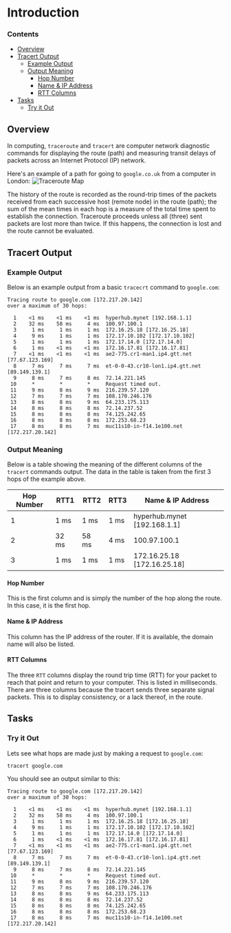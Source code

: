 <!--PROPS
{
    "estTime": 10
}
-->
# Introduction
<!--TOC_START-->
### Contents
- [Overview](#overview)
- [Tracert Output](#tracert-output)
	- [Example Output](#example-output)
	- [Output Meaning](#output-meaning)
		- [Hop Number](#hop-number)
		- [Name & IP Address](#name--ip-address)
		- [RTT Columns](#rtt-columns)
- [Tasks](#tasks)
	- [Try it Out](#try-it-out)

<!--TOC_END-->
## Overview
In computing, `traceroute` and `tracert` are computer network diagnostic commands for displaying the route (path) and measuring transit delays of packets across an Internet Protocol (IP) network.

Here's an example of a path for going to `google.co.uk` from a computer in London:
![Traceroute Map](https://i.imgur.com/cE9UPCB.png)

The history of the route is recorded as the round-trip times of the packets received from each successive host (remote node) in the route (path); the sum of the mean times in each hop is a measure of the total time spent to establish the connection.
Traceroute proceeds unless all (three) sent packets are lost more than twice. If this happens, the connection is lost and the route cannot be evaluated.
## Tracert Output
### Example Output
Below is an example output from a basic `tracecrt` command to `google.com`:
```text
Tracing route to google.com [172.217.20.142]
over a maximum of 30 hops:

  1    <1 ms    <1 ms    <1 ms  hyperhub.mynet [192.168.1.1]
  2    32 ms    58 ms     4 ms  100.97.100.1
  3     1 ms     1 ms     1 ms  172.16.25.18 [172.16.25.18]
  4     9 ms     1 ms     1 ms  172.17.10.102 [172.17.10.102]
  5     1 ms     1 ms     1 ms  172.17.14.0 [172.17.14.0]
  6     1 ms    <1 ms    <1 ms  172.16.17.81 [172.16.17.81]
  7    <1 ms    <1 ms    <1 ms  ae2-775.cr1-man1.ip4.gtt.net [77.67.123.169]
  8     7 ms     7 ms     7 ms  et-0-0-43.cr10-lon1.ip4.gtt.net [89.149.139.1]
  9     8 ms     7 ms     8 ms  72.14.221.145
 10     *        *        *     Request timed out.
 11     9 ms     8 ms     9 ms  216.239.57.120
 12     7 ms     7 ms     7 ms  108.170.246.176
 13     8 ms     8 ms     9 ms  64.233.175.113
 14     8 ms     8 ms     8 ms  72.14.237.52
 15     8 ms     8 ms     8 ms  74.125.242.65
 16     8 ms     8 ms     8 ms  172.253.68.23
 17     8 ms     8 ms     7 ms  muc11s10-in-f14.1e100.net [172.217.20.142]
```
### Output Meaning
Below is a table showing the meaning of the different columns of the `tracert` commands output.
The data in the table is taken from the first 3 hops of the example above.

| Hop Number | RTT1 | RTT2 | RTT3 | Name & IP Address |
|------------|------|------|------|-------------------|
| 1 | 1 ms | 1 ms | 1 ms |  hyperhub.mynet [192.168.1.1] |
| 2 | 32 ms | 58 ms | 4 ms | 100.97.100.1 |
| 3 | 1 ms  | 1 ms | 1 ms | 172.16.25.18 [172.16.25.18] |

#### Hop Number
This is the first column and is simply the number of the hop along the route. In this case, it is the first hop.
#### Name & IP Address
This column has the IP address of the router. If it is available, the domain name will also be listed.
#### RTT Columns
The three `RTT` columns display the round trip time (RTT) for your packet to reach that point and return to your computer.
This is listed in milliseconds.
There are three columns because the tracert sends three separate signal packets.
This is to display consistency, or a lack thereof, in the route.
## Tasks
### Try it Out
Lets see what hops are made just by making a request to `google.com`:
```bash
tracert google.com
```
You should see an output similar to this:
```text
Tracing route to google.com [172.217.20.142]
over a maximum of 30 hops:

  1    <1 ms    <1 ms    <1 ms  hyperhub.mynet [192.168.1.1]
  2    32 ms    58 ms     4 ms  100.97.100.1
  3     1 ms     1 ms     1 ms  172.16.25.18 [172.16.25.18]
  4     9 ms     1 ms     1 ms  172.17.10.102 [172.17.10.102]
  5     1 ms     1 ms     1 ms  172.17.14.0 [172.17.14.0]
  6     1 ms    <1 ms    <1 ms  172.16.17.81 [172.16.17.81]
  7    <1 ms    <1 ms    <1 ms  ae2-775.cr1-man1.ip4.gtt.net [77.67.123.169]
  8     7 ms     7 ms     7 ms  et-0-0-43.cr10-lon1.ip4.gtt.net [89.149.139.1]
  9     8 ms     7 ms     8 ms  72.14.221.145
 10     *        *        *     Request timed out.
 11     9 ms     8 ms     9 ms  216.239.57.120
 12     7 ms     7 ms     7 ms  108.170.246.176
 13     8 ms     8 ms     9 ms  64.233.175.113
 14     8 ms     8 ms     8 ms  72.14.237.52
 15     8 ms     8 ms     8 ms  74.125.242.65
 16     8 ms     8 ms     8 ms  172.253.68.23
 17     8 ms     8 ms     7 ms  muc11s10-in-f14.1e100.net [172.217.20.142]
```
